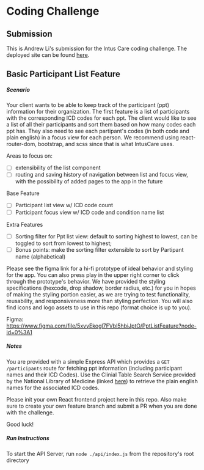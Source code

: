 # Coding Challenge

## Submission

This is Andrew Li's submission for the Intus Care coding challenge. The deployed site can be found [here](https://andrew7li.github.io/IntusCare/).

## Basic Participant List Feature

##### Scenario

Your client wants to be able to keep track of the participant (ppt) information for their organization. The first feature is a list of participants with the corresponding ICD codes for each ppt. The client would like to see a list of all their participants and sort them based on how many codes each ppt has. They also need to see each partipant's codes (in both code and plain english) in a focus view for each person. We recommend using react-router-dom, bootstrap, and scss since that is what IntusCare uses.

Areas to focus on:

- [ ] extensibility of the list component
- [ ] routing and saving history of navigation between list and focus view, with the possibility of added pages to the app in the future

Base Feature

- [ ] Participant list view w/ ICD code count
- [ ] Participant focus view w/ ICD code and condition name list

Extra Features

- [ ] Sorting filter for Ppt list view: default to sorting highest to lowest, can be toggled to sort from lowest to highest;
- [ ] Bonus points: make the sorting filter extensible to sort by Partipant name (alphabetical)

Please see the figma link for a hi-fi prototype of ideal behavior and styling for the app. You can also press play in the upper right corner to click through the prototype's behavior.
We have provided the styling specifications (hexcode, drop shadow, border radius, etc.) for you in hopes of making the styling portion easier, as we are trying to test functionality, reusability, and responsiveness more than styling perfection. You will also find icons and logo assets to use in this repo (format choice is up to you).

Figma: https://www.figma.com/file/5xvyEkogl7FVbl5hbiJptO/PptListFeature?node-id=0%3A1

##### Notes

You are provided with a simple Express API which provides a `GET /participants` route for fetching ppt information (including participant names and their ICD Codes). Use the Clinial Table Search Service provided by the National Library of Medicine (linked [here](https://clinicaltables.nlm.nih.gov/apidoc/icd10cm/v3/doc.html)) to retrieve the plain english names for the associated ICD codes.

Please init your own React frontend project here in this repo. Also make sure to create your own feature branch and submit a PR when you are done with the challenge.

Good luck!

##### Run Instructions

To start the API Server, run `node ./api/index.js` from the repository's root directory
